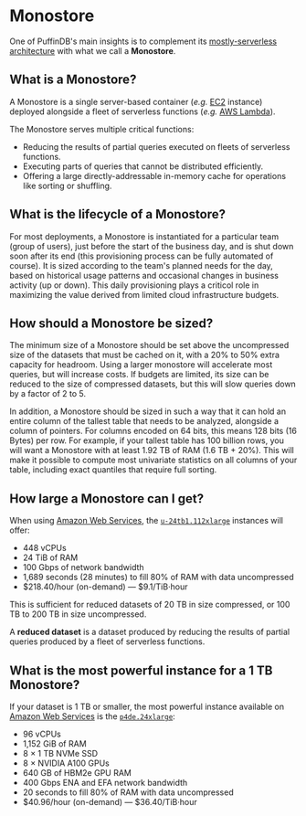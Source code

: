 # Monostore

One of PuffinDB's main insights is to complement its [mostly-serverless architecture](Architecture.md) with what we call a **Monostore**.

## What is a Monostore?
A Monostore is a single server-based container (*e.g.* [EC2](https://aws.amazon.com/ec2/) instance) deployed alongside a fleet of serverless functions (*e.g.* [AWS Lambda](https://aws.amazon.com/lambda/)).

The Monostore serves multiple critical functions:

- Reducing the results of partial queries executed on fleets of serverless functions.
- Executing parts of queries that cannot be distributed efficiently.
- Offering a large directly-addressable in-memory cache for operations like sorting or shuffling.

## What is the lifecycle of a Monostore?
For most deployments, a Monostore is instantiated for a particular team (group of users), just before the start of the business day, and is shut down soon after its end (this provisioning process can be fully automated of course). It is sized according to the team's planned needs for the day, based on historical usage patterns and occasional changes in business activity (up or down). This daily provisioning plays a criticol role in maximizing the value derived from limited cloud infrastructure budgets.

## How should a Monostore be sized?
The minimum size of a Monostore should be set above the uncompressed size of the datasets that must be cached on it, with a 20% to 50% extra capacity for headroom. Using a larger monostore will accelerate most queries, but will increase costs. If budgets are limited, its size can be reduced to the size of compressed datasets, but this will slow queries down by a factor of 2 to 5.

In addition, a Monostore should be sized in such a way that it can hold an entire column of the tallest table that needs to be analyzed, alongside a column of pointers. For columns encoded on 64 bits, this means 128 bits (16 Bytes) per row. For example, if your tallest table has 100 billion rows, you will want a Monostore with at least 1.92 TB of RAM (1.6 TB + 20%). This will make it possible to compute most univariate statistics on all columns of your table, including exact quantiles that require full sorting.

## How large a Monostore can I get?
When using [Amazon Web Services](https://aws.amazon.com/), the [`u-24tb1.112xlarge`](https://aws.amazon.com/ec2/instance-types/high-memory/) instances will offer: 
- 448 vCPUs
- 24 TiB of RAM
- 100 Gbps of network bandwidth
- 1,689 seconds (28 minutes) to fill 80% of RAM with data uncompressed
- $218.40/hour (on-demand) — $9.1/TiB·hour

This is sufficient for reduced datasets of 20 TB in size compressed, or 100 TB to 200 TB in size uncompressed.

A **reduced dataset** is a dataset produced by reducing the results of partial queries produced by a fleet of serverless functions.

## What is the most powerful instance for a 1 TB Monostore?
If your dataset is 1 TB or smaller, the most powerful instance available on [Amazon Web Services](https://aws.amazon.com/) is the [`p4de.24xlarge`](https://aws.amazon.com/ec2/instance-types/p4/):
- 96 vCPUs
- 1,152 GiB of RAM
- 8 × 1 TB NVMe SSD
- 8 × NVIDIA A100 GPUs
- 640 GB of HBM2e GPU RAM
- 400 Gbps ENA and EFA network bandwidth
- 20 seconds to fill 80% of RAM with data uncompressed
- $40.96/hour (on-demand) — $36.40/TiB·hour
